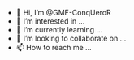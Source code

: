 - 👋 Hi, I’m @GMF-ConqUeroR
- 👀 I’m interested in ...
- 🌱 I’m currently learning ...
- 💞️ I’m looking to collaborate on ...
- 📫 How to reach me ...

<!---
GMF-ConqUeroR/GMF-ConqUeroR is a ✨ special ✨ repository because its `README.md` (this file) appears on your GitHub profile.
You can click the Preview link to take a look at your changes.
--->
